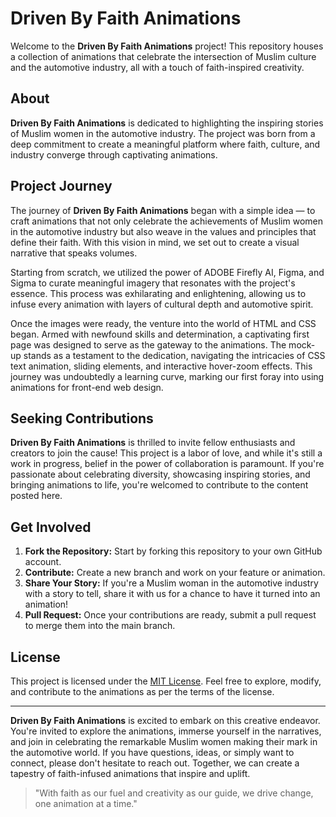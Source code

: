 # Driven By Faith Animations

Welcome to the **Driven By Faith Animations** project! This repository houses a collection of animations that celebrate the intersection of Muslim culture and the automotive industry, all with a touch of faith-inspired creativity.

## About
**Driven By Faith Animations** is dedicated to highlighting the inspiring stories of Muslim women in the automotive industry. The project was born from a deep commitment to create a meaningful platform where faith, culture, and industry converge through captivating animations.

## Project Journey
The journey of **Driven By Faith Animations** began with a simple idea — to craft animations that not only celebrate the achievements of Muslim women in the automotive industry but also weave in the values and principles that define their faith. With this vision in mind, we set out to create a visual narrative that speaks volumes.

Starting from scratch, we utilized the power of ADOBE Firefly AI, Figma, and Sigma to curate meaningful imagery that resonates with the project's essence. This process was exhilarating and enlightening, allowing us to infuse every animation with layers of cultural depth and automotive spirit.

Once the images were ready, the venture into the world of HTML and CSS began. Armed with newfound skills and determination, a captivating first page was designed to serve as the gateway to the animations. The mock-up stands as a testament to the dedication, navigating the intricacies of CSS text animation, sliding elements, and interactive hover-zoom effects. This journey was undoubtedly a learning curve, marking our first foray into using animations for front-end web design.

## Seeking Contributions
**Driven By Faith Animations** is thrilled to invite fellow enthusiasts and creators to join the cause! This project is a labor of love, and while it's still a work in progress, belief in the power of collaboration is paramount. If you're passionate about celebrating diversity, showcasing inspiring stories, and bringing animations to life, you're welcomed to contribute to the content posted here.

## Get Involved
1. **Fork the Repository:** Start by forking this repository to your own GitHub account.
2. **Contribute:** Create a new branch and work on your feature or animation.
3. **Share Your Story:** If you're a Muslim woman in the automotive industry with a story to tell, share it with us for a chance to have it turned into an animation!
4. **Pull Request:** Once your contributions are ready, submit a pull request to merge them into the main branch.

## License
This project is licensed under the [MIT License](./LICENSE). Feel free to explore, modify, and contribute to the animations as per the terms of the license.

---

**Driven By Faith Animations** is excited to embark on this creative endeavor. You're invited to explore the animations, immerse yourself in the narratives, and join in celebrating the remarkable Muslim women making their mark in the automotive world. If you have questions, ideas, or simply want to connect, please don't hesitate to reach out. Together, we can create a tapestry of faith-infused animations that inspire and uplift.

> "With faith as our fuel and creativity as our guide, we drive change, one animation at a time."

